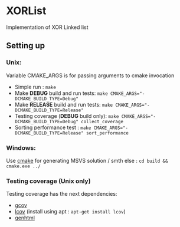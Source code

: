 # XORList
Implementation of XOR Linked list

## Setting up
### Unix:
Variable CMAKE_ARGS is for passing arguments to cmake invocation

* Simple run : `make`  
* Make **DEBUG** build and run tests: `make CMAKE_ARGS="-DCMAKE_BUILD_TYPE=Debug"`  
* Make **RELEASE** build and run tests: `make CMAKE_ARGS="-DCMAKE_BUILD_TYPE=Release"`  
* Testing coverage (**DEBUG** build only): `make CMAKE_ARGS="-DCMAKE_BUILD_TYPE=Debug" collect_coverage`  
* Sorting performance test : `make CMAKE_ARGS="-DCMAKE_BUILD_TYPE=Release" sort_performance`

### Windows:
Use [cmake](https://cmake.org/download/) for generating MSVS solution / smth else : `cd build && cmake.exe ../`

### Testing coverage (Unix only)
Testing coverage has the next dependencies:
* [gcov](https://gcc.gnu.org/onlinedocs/gcc/Gcov.html)
* [lcov](https://wiki.documentfoundation.org/Development/Lcov) (install using apt : `apt-get install lcov`)
* [genhtml](https://linux.die.net/man/1/genhtml)
